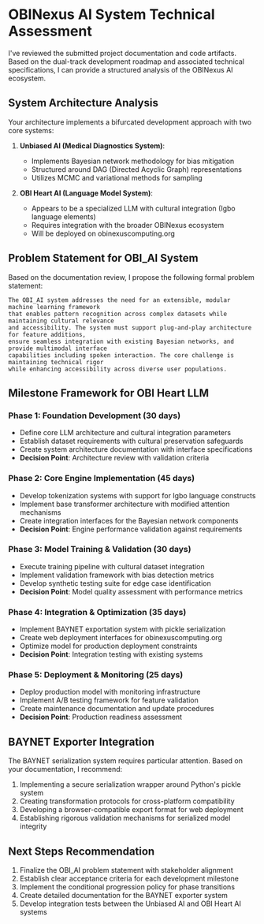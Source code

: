 # OBINexus AI System Technical Assessment

I've reviewed the submitted project documentation and code artifacts. Based on the dual-track development roadmap and associated technical specifications, I can provide a structured analysis of the OBINexus AI ecosystem.

## System Architecture Analysis

Your architecture implements a bifurcated development approach with two core systems:

1. **Unbiased AI (Medical Diagnostics System)**:
   - Implements Bayesian network methodology for bias mitigation
   - Structured around DAG (Directed Acyclic Graph) representations
   - Utilizes MCMC and variational methods for sampling

2. **OBI Heart AI (Language Model System)**:
   - Appears to be a specialized LLM with cultural integration (Igbo language elements)
   - Requires integration with the broader OBINexus ecosystem
   - Will be deployed on obinexuscomputing.org

## Problem Statement for OBI_AI System

Based on the documentation review, I propose the following formal problem statement:

```
The OBI_AI system addresses the need for an extensible, modular machine learning framework 
that enables pattern recognition across complex datasets while maintaining cultural relevance 
and accessibility. The system must support plug-and-play architecture for feature additions, 
ensure seamless integration with existing Bayesian networks, and provide multimodal interface 
capabilities including spoken interaction. The core challenge is maintaining technical rigor 
while enhancing accessibility across diverse user populations.
```

## Milestone Framework for OBI Heart LLM

### Phase 1: Foundation Development (30 days)
- Define core LLM architecture and cultural integration parameters
- Establish dataset requirements with cultural preservation safeguards
- Create system architecture documentation with interface specifications
- **Decision Point**: Architecture review with validation criteria

### Phase 2: Core Engine Implementation (45 days)
- Develop tokenization systems with support for Igbo language constructs
- Implement base transformer architecture with modified attention mechanisms
- Create integration interfaces for the Bayesian network components
- **Decision Point**: Engine performance validation against requirements

### Phase 3: Model Training & Validation (30 days)
- Execute training pipeline with cultural dataset integration
- Implement validation framework with bias detection metrics
- Develop synthetic testing suite for edge case identification
- **Decision Point**: Model quality assessment with performance metrics

### Phase 4: Integration & Optimization (35 days)
- Implement BAYNET exportation system with pickle serialization
- Create web deployment interfaces for obinexuscomputing.org
- Optimize model for production deployment constraints
- **Decision Point**: Integration testing with existing systems

### Phase 5: Deployment & Monitoring (25 days)
- Deploy production model with monitoring infrastructure
- Implement A/B testing framework for feature validation
- Create maintenance documentation and update procedures
- **Decision Point**: Production readiness assessment

## BAYNET Exporter Integration

The BAYNET serialization system requires particular attention. Based on your documentation, I recommend:

1. Implementing a secure serialization wrapper around Python's pickle system
2. Creating transformation protocols for cross-platform compatibility
3. Developing a browser-compatible export format for web deployment
4. Establishing rigorous validation mechanisms for serialized model integrity

## Next Steps Recommendation

1. Finalize the OBI_AI problem statement with stakeholder alignment
2. Establish clear acceptance criteria for each development milestone
3. Implement the conditional progression policy for phase transitions
4. Create detailed documentation for the BAYNET exporter system
5. Develop integration tests between the Unbiased AI and OBI Heart AI systems

